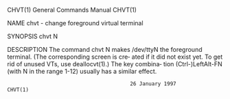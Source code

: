 CHVT(1)                                 General Commands Manual                                CHVT(1)

NAME
       chvt - change foreground virtual terminal

SYNOPSIS
       chvt N

DESCRIPTION
       The  command chvt N makes /dev/ttyN the foreground terminal.  (The corresponding screen is cre‐
       ated if it did not exist yet.  To get rid of unused VTs, use deallocvt(1).)  The  key  combina‐
       tion (Ctrl-)LeftAlt-FN (with N in the range 1-12) usually has a similar effect.

                                            26 January 1997                                    CHVT(1)
